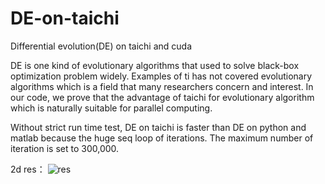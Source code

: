 # DE-on-taichi
Differential evolution(DE) on taichi and cuda

DE is one kind of evolutionary algorithms that used to solve black-box optimization problem widely.
Examples of ti has not covered evolutionary algorithms which is a field that many researchers concern and interest.
In our code, we prove that the advantage of taichi for evolutionary algorithm which is naturally suitable for parallel computing.

Without strict run time test, DE on taichi is faster than DE on python and matlab because the huge seq loop of iterations. The maximum number of iteration is set to 300,000.

2d res：
![res]()
